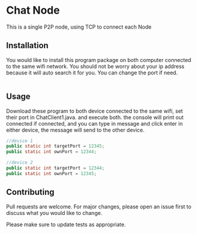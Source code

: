 # Chat Node

This is a single P2P node, using TCP to connect each Node

## Installation

You would like to install this program package on both computer connected to the same wifi network. You should not be worry about your ip address because it will auto search it for you. You can change the port if need. 

```bash

```

## Usage

Download these program to both device connected to the same wifi, set their port in ChatClient1.java. and execute both. the console will print out connected if connected, and you can type in message and click enter in either device, the message will send to the other device.

```java
//device 1
public static int targetPort = 12345;
public static int ownPort = 12344;

//device 2
public static int targetPort = 12344;
public static int ownPort = 12345;

```

## Contributing

Pull requests are welcome. For major changes, please open an issue first
to discuss what you would like to change.

Please make sure to update tests as appropriate.

